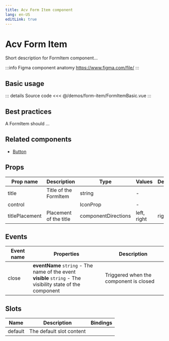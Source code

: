 ```yaml
---
title: Acv Form Item component
lang: en-US
editLink: true
---
```


# Acv Form Item

Short description for FormItem component...

:::info Figma component anatomy
https://www.figma.com/file/
:::

## Basic usage

<FormItemBasic />

::: details Source code
<<< @/demos/form-item/FormItemBasic.vue
:::

## Best practices

A FormItem should ...

## Related components

- [Button](/components/button/button.doc)

## Props

| Prop name      | Description            | Type                | Values      | Default |
| -------------- | ---------------------- | ------------------- | ----------- | ------- |
| title          | Title of the FormItem  | string              | -           |         |
| control        |                        | IconProp            | -           |         |
| titlePlacement | Placement of the title | componentDirections | left, right | right   |

## Events

| Event name | Properties                                                                                                      | Description                            |
| ---------- | --------------------------------------------------------------------------------------------------------------- | -------------------------------------- |
| close      | **eventName** `string` - The name of the event<br/>**visible** `string` - The visibility state of the component | Triggered when the component is closed |

## Slots

| Name    | Description              | Bindings |
| ------- | ------------------------ | -------- |
| default | The default slot content |          |
